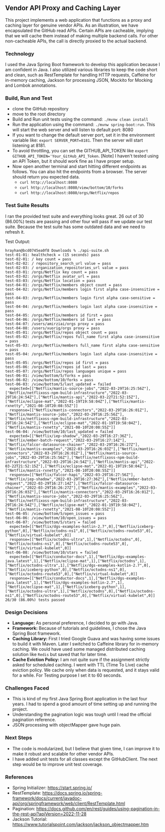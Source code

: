 ## Vendor API Proxy and Caching Layer
This project implements a web application that functions as a proxy and caching layer for genuine vendor APIs. 
As an illustration, we have encapsulated the GitHub read APIs. Certain APIs are cacheable, implying that we will cache 
them instead of making multiple backend calls. For other non-cacheable APIs, the call is directly proxied to 
the actual backend.

### Technology
I used the Java Spring Boot framework to develop this application because I am confident in Java. 
I also utilized various libraries to keep the code short and clean, such as RestTemplate for handling HTTP requests, 
Caffeine for in-memory caching, Jackson for processing JSON, Mockito for Mocking and Lombok annotations. 

### Build, Run and Test
- clone the GitHub repository
- move to the root directory
- Build and Run unit tests using the command: `./mvnw clean install`
- Run the application using the command: `./mvnw spring-boot:run`. This will start the web server and will listen to default port: 8080
- If you want to change the default server port, set it in the environment variable like: `export SERVER_PORT=8181`. Then the server will start listening at 8181.
- To avoid throttling, you can set the GITHUB_API_TOKEN like `export GITHUB_API_TOKEN='Your_GitHub_API_Token`. [Note] I haven't tested using an API Token, but it should work fine as I have proper setup.
- Now open another terminal and start hitting different endpoints as follows. You can also hit the endpoints from a browser. The server should return you expected data.
  - `curl http://localhost:8080`
  - `curl http://localhost:8080/view/bottom/10/forks`
  - `curl http://localhost:8080/orgs/Netflix/repos`

### Test Suite Results
I ran the provided test suite and everything looks great. 26 out of 30 (86.00%) tests are passing and other four will
pass if we update our test suite. Because the test suite has some outdated data and we need to refresh it.

Test Output:
```agsl
hrayhan@bcd0745ea0f8 Downloads % ./api-suite.sh
test-01-01: healthcheck = (15 seconds) pass
test-02-01: / key count = pass
test-02-02: / repository_search_url value = pass
test-02-03: / organization_repositories_url value = pass
test-03-01: /orgs/Netflix key count = pass
test-03-02: /orgs/Netflix avatar_url = pass
test-03-03: /orgs/Netflix location = pass
test-04-01: /orgs/Netflix/members object count = pass
test-04-02: /orgs/Netflix/members login first alpha case-insensitive = pass
test-04-03: /orgs/Netflix/members login first alpha case-sensitive = pass
test-04-04: /orgs/Netflix/members login last alpha case-insensitive = pass
test-04-05: /orgs/Netflix/members id first = pass
test-04-06: /orgs/Netflix/members id last = pass
test-04-07: /users/amirziai/orgs proxy = pass
test-04-08: /users/xuorig/orgs proxy = pass
test-05-01: /orgs/Netflix/repos object count = pass
test-05-02: /orgs/Netflix/repos full_name first alpha case-insensitive = pass
test-05-03: /orgs/Netflix/members full_name first alpha case-sensitive = pass
test-05-04: /orgs/Netflix/members login last alpha case-insensitive = pass
test-05-05: /orgs/Netflix/repos id first = pass
test-05-06: /orgs/Netflix/repos id last = pass
test-05-07: /orgs/Netflix/repos languages unique = pass
test-06-01: /view/bottom/5/forks = pass
test-06-02: /view/bottom/10/forks = pass
test-06-03: /view/bottom/5/last_updated = failed
  expected=[["Netflix/mantis-source-jobs","2022-03-29T16:25:56Z"],["Netflix/netflixoss-npm-build-infrastructure","2022-03-29T16:24:54Z"],["Netflix/mantis-api","2022-03-22T21:52:15Z"],["Netflix/eclipse-mat","2022-01-19T19:58:04Z"],["Netflix/mantis-rxnetty","2021-08-10T20:08:55Z"]]
  response=[["Netflix/mantis-connectors","2022-03-29T16:26:01Z"],["Netflix/mantis-source-jobs","2022-03-29T16:25:56Z"],["Netflix/netflixoss-npm-build-infrastructure","2022-03-29T16:24:54Z"],["Netflix/eclipse-mat","2022-01-19T19:58:04Z"],["Netflix/mantis-rxnetty","2021-08-10T20:08:55Z"]]
test-06-04: /view/bottom/10/last_updated = failed
  expected=[["Netflix/iep-shadow","2022-03-29T16:27:36Z"],["Netflix/ember-batch-request","2022-03-29T16:27:14Z"],["Netflix/falcor-datasource-chainer","2022-03-29T16:26:27Z"],["Netflix/mantis-examples","2022-03-29T16:26:03Z"],["Netflix/mantis-connectors","2022-03-29T16:26:01Z"],["Netflix/mantis-source-jobs","2022-03-29T16:25:56Z"],["Netflix/netflixoss-npm-build-infrastructure","2022-03-29T16:24:54Z"],["Netflix/mantis-api","2022-03-22T21:52:15Z"],["Netflix/eclipse-mat","2022-01-19T19:58:04Z"],["Netflix/mantis-rxnetty","2021-08-10T20:08:55Z"]]
  response=[["Netflix/falcor-hapi","2022-03-29T16:27:56Z"],["Netflix/iep-shadow","2022-03-29T16:27:36Z"],["Netflix/ember-batch-request","2022-03-29T16:27:14Z"],["Netflix/falcor-datasource-chainer","2022-03-29T16:26:27Z"],["Netflix/mantis-examples","2022-03-29T16:26:03Z"],["Netflix/mantis-connectors","2022-03-29T16:26:01Z"],["Netflix/mantis-source-jobs","2022-03-29T16:25:56Z"],["Netflix/netflixoss-npm-build-infrastructure","2022-03-29T16:24:54Z"],["Netflix/eclipse-mat","2022-01-19T19:58:04Z"],["Netflix/mantis-rxnetty","2021-08-10T20:08:55Z"]]
test-06-05: /view/bottom/5/open_issues = pass
test-06-06: /view/bottom/10/open_issues = pass
test-06-07: /view/bottom/5/stars = failed
  expected=[["Netflix/dgs-examples-kotlin-2.7",0],["Netflix/iceberg-python",0],["Netflix/octodns-ns1",0],["Netflix/octodns-route53",0],["Netflix/virtual-kubelet",0]]
  response=[["Netflix/octodns-ultra",1],["Netflix/octodns",0],["Netflix/octodns-ns1",0],["Netflix/octodns-route53",0],["Netflix/virtual-kubelet",0]]
test-06-08: /view/bottom/10/stars = failed
  expected=[["Netflix/conductor-docs",1],["Netflix/dgs-examples-java.latest",1],["Netflix/eclipse-mat",1],["Netflix/octodns",1],["Netflix/octodns-ultra",1],["Netflix/dgs-examples-kotlin-2.7",0],["Netflix/iceberg-python",0],["Netflix/octodns-ns1",0],["Netflix/octodns-route53",0],["Netflix/virtual-kubelet",0]]
  response=[["Netflix/conductor-docs",1],["Netflix/dgs-examples-java.latest",1],["Netflix/dgs-examples-kotlin-2.7",1],["Netflix/eclipse-mat",1],["Netflix/iceberg-python",1],["Netflix/octodns-ultra",1],["Netflix/octodns",0],["Netflix/octodns-ns1",0],["Netflix/octodns-route53",0],["Netflix/virtual-kubelet",0]]
26/30 (86.00%) tests passed
```

### Design Decisions
- **Language:** As personal preference, I decided to go with Java.
- **Framework:** Because of tutorials and guidelines, I chose the Java Spring Boot framework.
- **Caching Library:** First I tried Google Guava and was having some issues to build it with Maven. Later I switched to Caffeine library for in-memory caching. We could have used some managed distributed caching solution like `Redis` but saved that for later time.
- **Cache Eviction Policy:** I am not quite sure if the assignment strictly asked for scheduled caching. I went with TTL (Time To Live) cache eviction policy. We cache only when data is requested, and it stays valid for a while. For Testing purpose I set it to 60 seconds.

### Challenges Faced
- This is kind of my first Java Spring Boot application in the last four years. I had to spend a good amount of time setting up and running the project.
- Understanding the pagination logic was tough until I read the official pagination reference.
- JSON processing with objectMapper gave huge pain.


### Next Steps
- The code is modularized, but I believe that given time, I can improve it to make it robust and scalable for other vendor APIs.
- I have added unit tests for all classes except the GitHubClient. The next step would be to improve unit test coverage. 


### References
- Spring Initializer: https://start.spring.io/
- RestTemplate: https://docs.spring.io/spring-framework/docs/current/javadoc-api/org/springframework/web/client/RestTemplate.html
- Pagination: https://docs.github.com/en/rest/guides/using-pagination-in-the-rest-api?apiVersion=2022-11-28
- Jackson Tutorial: https://www.tutorialspoint.com/jackson/jackson_objectmapper.htm

